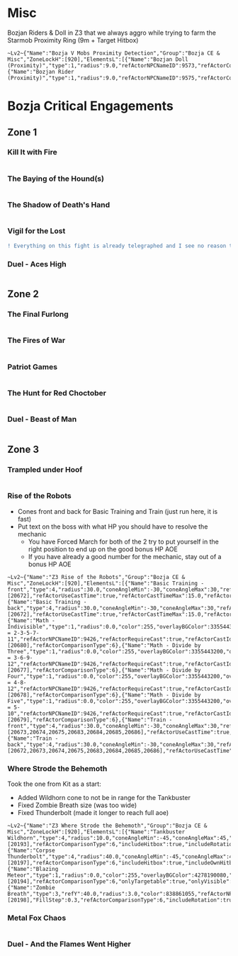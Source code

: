 # Misc
Bozjan Riders & Doll in Z3 that we always aggro while trying to farm the Starmob
Proximity Ring (9m + Target Hitbox)
```
~Lv2~{"Name":"Bozja V Mobs Proximity Detection","Group":"Bozja CE & Misc","ZoneLockH":[920],"ElementsL":[{"Name":"Bozjan Doll (Proximity)","type":1,"radius":9.0,"refActorNPCNameID":9573,"refActorComparisonType":6,"includeHitbox":true},{"Name":"Bozjan Rider (Proximity)","type":1,"radius":9.0,"refActorNPCNameID":9575,"refActorComparisonType":6,"includeHitbox":true}],"MaxDistance":60.0,"UseDistanceLimit":true,"DistanceLimitType":1}
```
# Bozja Critical Engagements
## Zone 1
### Kill It with Fire

```

```
### The Baying of the Hound(s)

```

```
### The Shadow of Death's Hand

```

```
### Vigil for the Lost
```diff
! Everything on this fight is already telegraphed and I see no reason to make a layout for it
```
### Duel - Aces High

```

```
## Zone 2
### The Final Furlong

```

```
### The Fires of War

```

```
### Patriot Games

```

```
### The Hunt for Red Choctober

```

```
### Duel - Beast of Man

```

```
## Zone 3
### Trampled under Hoof

```

```
### Rise of the Robots
* Cones front and back for Basic Training and Train (just run here, it is fast)
* Put text on the boss with what HP you should have to resolve the mechanic
   * You have Forced March for both of the 2 try to put yourself in the right position to end up on the good bonus HP AOE
   * If you have already a good number for the mechanic, stay out of a bonus HP AOE
```
~Lv2~{"Name":"Z3 Rise of the Robots","Group":"Bozja CE & Misc","ZoneLockH":[920],"ElementsL":[{"Name":"Basic Training -front","type":4,"radius":30.0,"coneAngleMin":-30,"coneAngleMax":30,"refActorNPCNameID":9426,"refActorRequireCast":true,"refActorCastId":[20672],"refActorUseCastTime":true,"refActorCastTimeMax":15.0,"refActorUseOvercast":true,"refActorComparisonType":6,"includeRotation":true,"onlyTargetable":true,"onlyVisible":true,"Filled":true},{"Name":"Basic Training -back","type":4,"radius":30.0,"coneAngleMin":-30,"coneAngleMax":30,"refActorNPCNameID":9426,"refActorRequireCast":true,"refActorCastId":[20672],"refActorUseCastTime":true,"refActorCastTimeMax":15.0,"refActorUseOvercast":true,"refActorComparisonType":6,"includeRotation":true,"onlyTargetable":true,"onlyVisible":true,"AdditionalRotation":3.1415927,"Filled":true},{"Name":"Math - Indivisible","type":1,"radius":0.0,"color":255,"overlayBGColor":3355443200,"overlayVOffset":5.0,"overlayFScale":3.5,"overlayText":"HP = 2-3-5-7-11","refActorNPCNameID":9426,"refActorRequireCast":true,"refActorCastId":[20680],"refActorComparisonType":6},{"Name":"Math - Divide by Three","type":1,"radius":0.0,"color":255,"overlayBGColor":3355443200,"overlayVOffset":5.0,"overlayFScale":3.5,"overlayText":"HP = 3-6-9-12","refActorNPCNameID":9426,"refActorRequireCast":true,"refActorCastId":[20677],"refActorComparisonType":6},{"Name":"Math - Divide by Four","type":1,"radius":0.0,"color":255,"overlayBGColor":3355443200,"overlayVOffset":5.0,"overlayFScale":3.5,"overlayText":"HP = 4-8-12","refActorNPCNameID":9426,"refActorRequireCast":true,"refActorCastId":[20678],"refActorComparisonType":6},{"Name":"Math - Divide by Five","type":1,"radius":0.0,"color":255,"overlayBGColor":3355443200,"overlayVOffset":5.0,"overlayFScale":3.5,"overlayText":"HP = 5-10","refActorNPCNameID":9426,"refActorRequireCast":true,"refActorCastId":[20679],"refActorComparisonType":6},{"Name":"Train -front","type":4,"radius":30.0,"coneAngleMin":-30,"coneAngleMax":30,"refActorNPCNameID":9426,"refActorRequireCast":true,"refActorCastId":[20673,20674,20675,20683,20684,20685,20686],"refActorUseCastTime":true,"refActorCastTimeMax":20.0,"refActorUseOvercast":true,"refActorComparisonType":6,"includeRotation":true,"onlyTargetable":true,"onlyVisible":true,"Filled":true},{"Name":"Train -back","type":4,"radius":30.0,"coneAngleMin":-30,"coneAngleMax":30,"refActorNPCNameID":9426,"refActorRequireCast":true,"refActorCastId":[20672,20673,20674,20675,20683,20684,20685,20686],"refActorUseCastTime":true,"refActorCastTimeMax":20.0,"refActorUseOvercast":true,"refActorComparisonType":6,"includeRotation":true,"onlyTargetable":true,"onlyVisible":true,"AdditionalRotation":3.1415927,"Filled":true}]}
```
### Where Strode the Behemoth
Took the one from Kit as a start:
* Added Wildhorn cone to not be in range for the Tankbuster
* Fixed Zombie Breath size (was too wide) 
* Fixed Thunderbolt (made it longer to reach full aoe)
```
~Lv2~{"Name":"Z3 Where Strode the Behemoth","Group":"Bozja CE & Misc","ZoneLockH":[920],"ElementsL":[{"Name":"Tankbuster Wildhorn","type":4,"radius":10.0,"coneAngleMin":-45,"coneAngleMax":45,"color":1677721855,"refActorNPCNameID":9427,"refActorRequireCast":true,"refActorCastId":[20193],"refActorComparisonType":6,"includeHitbox":true,"includeRotation":true,"onlyTargetable":true,"onlyVisible":true,"Filled":true},{"Name":"Corpse Thunderbolt","type":4,"radius":40.0,"coneAngleMin":-45,"coneAngleMax":45,"refActorNPCNameID":9428,"refActorRequireCast":true,"refActorCastId":[20197],"refActorComparisonType":6,"includeHitbox":true,"includeOwnHitbox":true,"includeRotation":true,"onlyUnTargetable":true,"Filled":true},{"Name":"Blazing Meteor","type":1,"radius":0.0,"color":255,"overlayBGColor":4278190080,"overlayTextColor":4294967295,"overlayVOffset":3.0,"overlayText":"HIDE!!!","refActorNPCNameID":9427,"refActorRequireCast":true,"refActorCastId":[20194],"refActorComparisonType":6,"onlyTargetable":true,"onlyVisible":true},{"Name":"Zombie Breath","type":3,"refY":40.0,"radius":3.0,"color":838861055,"refActorNPCNameID":9427,"refActorRequireCast":true,"refActorCastId":[20198],"FillStep":0.3,"refActorComparisonType":6,"includeRotation":true,"onlyTargetable":true,"onlyVisible":true,"Filled":true}]}
```
### Metal Fox Chaos

```

```
### Duel - And the Flames Went Higher

```

```
